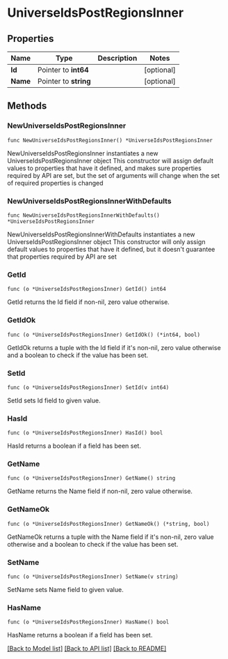 # UniverseIdsPostRegionsInner

## Properties

Name | Type | Description | Notes
------------ | ------------- | ------------- | -------------
**Id** | Pointer to **int64** |  | [optional] 
**Name** | Pointer to **string** |  | [optional] 

## Methods

### NewUniverseIdsPostRegionsInner

`func NewUniverseIdsPostRegionsInner() *UniverseIdsPostRegionsInner`

NewUniverseIdsPostRegionsInner instantiates a new UniverseIdsPostRegionsInner object
This constructor will assign default values to properties that have it defined,
and makes sure properties required by API are set, but the set of arguments
will change when the set of required properties is changed

### NewUniverseIdsPostRegionsInnerWithDefaults

`func NewUniverseIdsPostRegionsInnerWithDefaults() *UniverseIdsPostRegionsInner`

NewUniverseIdsPostRegionsInnerWithDefaults instantiates a new UniverseIdsPostRegionsInner object
This constructor will only assign default values to properties that have it defined,
but it doesn't guarantee that properties required by API are set

### GetId

`func (o *UniverseIdsPostRegionsInner) GetId() int64`

GetId returns the Id field if non-nil, zero value otherwise.

### GetIdOk

`func (o *UniverseIdsPostRegionsInner) GetIdOk() (*int64, bool)`

GetIdOk returns a tuple with the Id field if it's non-nil, zero value otherwise
and a boolean to check if the value has been set.

### SetId

`func (o *UniverseIdsPostRegionsInner) SetId(v int64)`

SetId sets Id field to given value.

### HasId

`func (o *UniverseIdsPostRegionsInner) HasId() bool`

HasId returns a boolean if a field has been set.

### GetName

`func (o *UniverseIdsPostRegionsInner) GetName() string`

GetName returns the Name field if non-nil, zero value otherwise.

### GetNameOk

`func (o *UniverseIdsPostRegionsInner) GetNameOk() (*string, bool)`

GetNameOk returns a tuple with the Name field if it's non-nil, zero value otherwise
and a boolean to check if the value has been set.

### SetName

`func (o *UniverseIdsPostRegionsInner) SetName(v string)`

SetName sets Name field to given value.

### HasName

`func (o *UniverseIdsPostRegionsInner) HasName() bool`

HasName returns a boolean if a field has been set.


[[Back to Model list]](../README.md#documentation-for-models) [[Back to API list]](../README.md#documentation-for-api-endpoints) [[Back to README]](../README.md)


